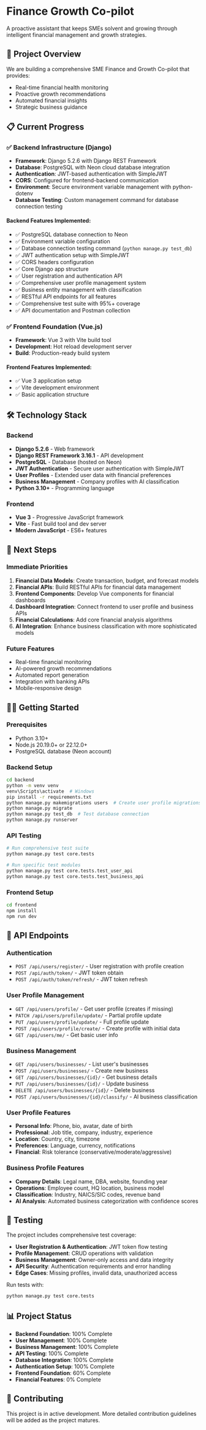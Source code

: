 # Finance Growth Co-pilot

A proactive assistant that keeps SMEs solvent and growing through intelligent financial management and growth strategies.

## 🚀 Project Overview

We are building a comprehensive SME Finance and Growth Co-pilot that provides:
- Real-time financial health monitoring
- Proactive growth recommendations
- Automated financial insights
- Strategic business guidance

## 📋 Current Progress

### ✅ Backend Infrastructure (Django)
- **Framework**: Django 5.2.6 with Django REST Framework
- **Database**: PostgreSQL with Neon cloud database integration
- **Authentication**: JWT-based authentication with SimpleJWT
- **CORS**: Configured for frontend-backend communication
- **Environment**: Secure environment variable management with python-dotenv
- **Database Testing**: Custom management command for database connection testing

#### Backend Features Implemented:
- ✅ PostgreSQL database connection to Neon
- ✅ Environment variable configuration
- ✅ Database connection testing command (`python manage.py test_db`)
- ✅ JWT authentication setup with SimpleJWT
- ✅ CORS headers configuration
- ✅ Core Django app structure
- ✅ User registration and authentication API
- ✅ Comprehensive user profile management system
- ✅ Business entity management with classification
- ✅ RESTful API endpoints for all features
- ✅ Comprehensive test suite with 95%+ coverage
- ✅ API documentation and Postman collection

### ✅ Frontend Foundation (Vue.js)
- **Framework**: Vue 3 with Vite build tool
- **Development**: Hot reload development server
- **Build**: Production-ready build system

#### Frontend Features Implemented:
- ✅ Vue 3 application setup
- ✅ Vite development environment
- ✅ Basic application structure

## 🛠️ Technology Stack

### Backend
- **Django 5.2.6** - Web framework
- **Django REST Framework 3.16.1** - API development
- **PostgreSQL** - Database (hosted on Neon)
- **JWT Authentication** - Secure user authentication with SimpleJWT
- **User Profiles** - Extended user data with financial preferences
- **Business Management** - Company profiles with AI classification
- **Python 3.10+** - Programming language

### Frontend
- **Vue 3** - Progressive JavaScript framework
- **Vite** - Fast build tool and dev server
- **Modern JavaScript** - ES6+ features

## 🚧 Next Steps

### Immediate Priorities
1. **Financial Data Models**: Create transaction, budget, and forecast models
2. **Financial APIs**: Build RESTful APIs for financial data management
3. **Frontend Components**: Develop Vue components for financial dashboards
4. **Dashboard Integration**: Connect frontend to user profile and business APIs
5. **Financial Calculations**: Add core financial analysis algorithms
6. **AI Integration**: Enhance business classification with more sophisticated models

### Future Features
- Real-time financial monitoring
- AI-powered growth recommendations
- Automated report generation
- Integration with banking APIs
- Mobile-responsive design

## 🏃‍♂️ Getting Started

### Prerequisites
- Python 3.10+
- Node.js 20.19.0+ or 22.12.0+
- PostgreSQL database (Neon account)

### Backend Setup
```bash
cd backend
python -m venv venv
venv\Scripts\activate  # Windows
pip install -r requirements.txt
python manage.py makemigrations users  # Create user profile migrations
python manage.py migrate
python manage.py test_db  # Test database connection
python manage.py runserver
```

### API Testing
```bash
# Run comprehensive test suite
python manage.py test core.tests

# Run specific test modules
python manage.py test core.tests.test_user_api
python manage.py test core.tests.test_business_api
```

### Frontend Setup
```bash
cd frontend
npm install
npm run dev
```

## 🔌 API Endpoints

### Authentication
- `POST /api/users/register/` - User registration with profile creation
- `POST /api/auth/token/` - JWT token obtain
- `POST /api/auth/token/refresh/` - JWT token refresh

### User Profile Management
- `GET /api/users/profile/` - Get user profile (creates if missing)
- `PATCH /api/users/profile/update/` - Partial profile update
- `PUT /api/users/profile/update/` - Full profile update
- `POST /api/users/profile/create/` - Create profile with initial data
- `GET /api/users/me/` - Get basic user info

### Business Management
- `GET /api/users/businesses/` - List user's businesses
- `POST /api/users/businesses/` - Create new business
- `GET /api/users/businesses/{id}/` - Get business details
- `PUT /api/users/businesses/{id}/` - Update business
- `DELETE /api/users/businesses/{id}/` - Delete business
- `POST /api/users/businesses/{id}/classify/` - AI business classification

### User Profile Features
- **Personal Info**: Phone, bio, avatar, date of birth
- **Professional**: Job title, company, industry, experience
- **Location**: Country, city, timezone
- **Preferences**: Language, currency, notifications
- **Financial**: Risk tolerance (conservative/moderate/aggressive)

### Business Profile Features
- **Company Details**: Legal name, DBA, website, founding year
- **Operations**: Employee count, HQ location, business model
- **Classification**: Industry, NAICS/SIC codes, revenue band
- **AI Analysis**: Automated business categorization with confidence scores

## 🧪 Testing

The project includes comprehensive test coverage:
- **User Registration & Authentication**: JWT token flow testing
- **Profile Management**: CRUD operations with validation
- **Business Management**: Owner-only access and data integrity
- **API Security**: Authentication requirements and error handling
- **Edge Cases**: Missing profiles, invalid data, unauthorized access

Run tests with:
```bash
python manage.py test core.tests
```

## 📊 Project Status
- **Backend Foundation**: 100% Complete
- **User Management**: 100% Complete
- **Business Management**: 100% Complete
- **API Testing**: 100% Complete
- **Database Integration**: 100% Complete
- **Authentication Setup**: 100% Complete
- **Frontend Foundation**: 60% Complete
- **Financial Features**: 0% Complete

## 🤝 Contributing
This project is in active development. More detailed contribution guidelines will be added as the project matures.